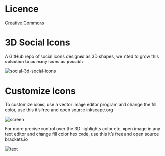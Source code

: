 
# Licence

[Creative Commons](https://creativecommons.org/licenses/by/3.0)

# 3D Social Icons

A GitHub repo of social icons designed as 3D shapes, we inted to grow this colection to as many icons as possible 

![social-3d-social-icons](https://cloud.githubusercontent.com/assets/24851606/21582535/c184fb50-d082-11e6-99d1-0aee993cbbbc.png)

# Customize Icons

To customize icons, use a vector image editor program and change the fill color, use this it’s free and open source inkscape.org

![screen](https://cloud.githubusercontent.com/assets/24851606/21637732/482ad80c-d28e-11e6-8542-8e20a164e0f7.png)

For more precise control over the 3D highlights color etc, open image in any text editor and change fill color hex code, use this it’s free and open source brackets.io

![text](https://cloud.githubusercontent.com/assets/24851606/21637820/bcf3f484-d28e-11e6-9162-13db50f42dbc.png)
